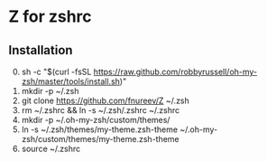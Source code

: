 # Z for zshrc

## Installation
0. sh -c "$(curl -fsSL https://raw.github.com/robbyrussell/oh-my-zsh/master/tools/install.sh)"
1. mkdir -p ~/.zsh
2. git clone https://github.com/fnureev/Z ~/.zsh
3. rm ~/.zshrc && ln -s ~/.zsh/.zshrc ~/.zshrc
4. mkdir -p ~/.oh-my-zsh/custom/themes/
5. ln -s ~/.zsh/themes/my-theme.zsh-theme ~/.oh-my-zsh/custom/themes/my-theme.zsh-theme
6. source ~/.zshrc
